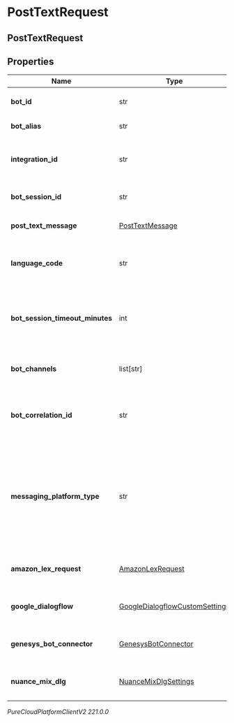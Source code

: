 # PostTextRequest

## PostTextRequest

## Properties

|Name | Type | Description | Notes|
|------------ | ------------- | ------------- | -------------|
| **bot_id** | str | ID of the bot to send the text to. | |
| **bot_alias** | str | Alias/Version of the bot | [optional] |
| **integration_id** | str | the integration service id for the bot&#39;s credentials | |
| **bot_session_id** | str | GUID for this bot&#39;s session | |
| **post_text_message** | [PostTextMessage](PostTextMessage) | Message to send to the bot | |
| **language_code** | str | The launguage code the bot will run under | [optional] |
| **bot_session_timeout_minutes** | int | Override timeout for the bot session. This should be greater than 10 minutes. | [optional] |
| **bot_channels** | list[str] | The channels this bot is utilizing | [optional] |
| **bot_correlation_id** | str | Id for tracking the activity - this will be returned in the response | [optional] |
| **messaging_platform_type** | str | If the channels list contains a &#39;Messaging&#39; item and the messaging platform is known, include it here to get accurate analytics | [optional] |
| **amazon_lex_request** | [AmazonLexRequest](AmazonLexRequest) | Provider specific settings, if any | [optional] |
| **google_dialogflow** | [GoogleDialogflowCustomSettings](GoogleDialogflowCustomSettings) | Provider specific settings, if any | [optional] |
| **genesys_bot_connector** | [GenesysBotConnector](GenesysBotConnector) | Provider specific settings, if any | [optional] |
| **nuance_mix_dlg** | [NuanceMixDlgSettings](NuanceMixDlgSettings) | Provider specific settings, if any | [optional] |



_PureCloudPlatformClientV2 221.0.0_
